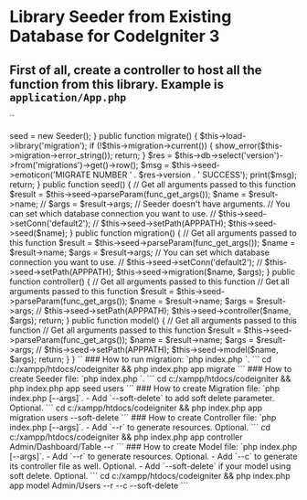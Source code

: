 # Library Seeder from Existing Database for CodeIgniter 3

## First of all, create a controller to host all the function from this library. Example is `application/App.php`
``
<?php defined('BASEPATH') or exit('No direct script access allowed');

use Virdiggg\SeederCi3\Seeder;

class App extends CI_Controller
{
    public $seed;
    public function __construct()
    {
        parent::__construct();
        $this->seed = new Seeder();
    }

    public function migrate() {
		$this->load->library('migration');

		if (!$this->migration->current()) {
			show_error($this->migration->error_string());
			return;
		}

		$res = $this->db->select('version')->from('migrations')->get()->row();
		$msg = $this->seed->emoticon('MIGRATE NUMBER ' . $res->version . ' SUCCESS');

		print($msg);
		return;
    }

    public function seed() {
		// Get all arguments passed to this function
		$result = $this->seed->parseParam(func_get_args());
		$name = $result->name;
		// $args = $result->args; // Seeder doesn't have arguments.

        // You can set which database connection you want to use.
		// $this->seed->setConn('default2');
		// $this->seed->setPath(APPPATH);
		$this->seed->seed($name);
    }

    public function migration() {
		// Get all arguments passed to this function
		$result = $this->seed->parseParam(func_get_args());
		$name = $result->name;
		$args = $result->args;

        // You can set which database connection you want to use.
		// $this->seed->setConn('default2');
		// $this->seed->setPath(APPPATH);
		$this->seed->migration($name, $args);
    }

    public function controller() {
		// Get all arguments passed to this function

		// Get all arguments passed to this function
		$result = $this->seed->parseParam(func_get_args());
		$name = $result->name;
		$args = $result->args;

		// $this->seed->setPath(APPPATH);
		$this->seed->controller($name, $args);
		return;
    }

    public function model() {
		// Get all arguments passed to this function

		// Get all arguments passed to this function
		$result = $this->seed->parseParam(func_get_args());
		$name = $result->name;
		$args = $result->args;

		// $this->seed->setPath(APPPATH);
		$this->seed->model($name, $args);
		return;
    }
}
``

### How to run migration: `php index.php <your controller name> <your function name>`.
```
cd c:/xampp/htdocs/codeigniter && php index.php app migrate
```
### How to create Seeder file: `php index.php <your controller name> <your function name> <table_name>`.
```
cd c:/xampp/htdocs/codeigniter && php index.php app seed users
```
### How to create Migration file: `php index.php <your controller name> <your function name> <table_name> [--args]`.
- Add `--soft-delete` to add soft delete parameter. Optional.
```
cd c:/xampp/htdocs/codeigniter && php index.php app migration users --soft-delete
```
### How to create Controller file: `php index.php <your controller name> <your function name> <filename> [--args]`.
- Add `--r` to generate resources. Optional.
```
cd c:/xampp/htdocs/codeigniter && php index.php app controller Admin/Dashboard/Table --r
```
### How to create Model file: `php index.php <your controller name> <your function name> <filename> [--args]`.
- Add `--r` to generate resources. Optional.
- Add `--c` to generate its controller file as well. Optional.
- Add `--soft-delete` if your model using soft delete. Optional.
```
cd c:/xampp/htdocs/codeigniter && php index.php app model Admin/Users --r --c --soft-delete
```